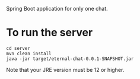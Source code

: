 Spring Boot application for only one chat.
# To run the server
```
cd server
mvn clean install
java -jar target/eternal-chat-0.0.1-SNAPSHOT.jar
```
Note that your JRE version must be 12 or higher.
